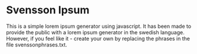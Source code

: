 # Svensson Ipsum

This is a simple lorem ipsum generator using javascript. It has been made to provide the public with a lorem ipsum generator in the swedish language.
However, if you feel like it - create your own by replacing the phrases in the file svenssonphrases.txt.

